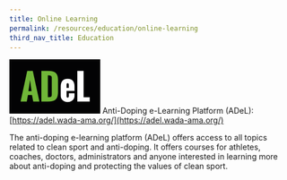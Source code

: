 ```yaml
---
title: Online Learning
permalink: /resources/education/online-learning
third_nav_title: Education
---
```

![ADeL](/images/adel.png "Anti-Doping e-Learning Platform")
Anti-Doping e-Learning Platform (ADeL): [https://adel.wada-ama.org/](https://adel.wada-ama.org/)

The anti-doping e-learning platform (ADeL) offers access to all topics related to clean sport and anti-doping. It offers courses for athletes, coaches, doctors, administrators and anyone interested in learning more about anti-doping and protecting the values of clean sport.

